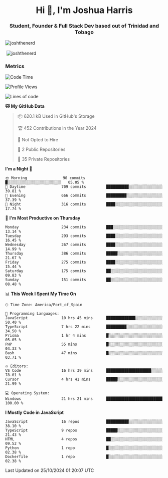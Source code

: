 <h1 align="center">Hi 👋, I'm Joshua Harris</h1>
<h3 align="center">Student, Founder & Full Stack Dev based out of Trinidad and Tobago</h3>

<p align="left"> <img src="https://komarev.com/ghpvc/?username=JoshTheDeveloperr" alt="joshthenerd" /> </p>

<p>&nbsp;<img align="center" src="https://github-readme-stats.vercel.app/api?username=JoshTheDeveloperr&show_icons=true&count_private=true" alt="joshthenerd" /></p>

### Metrics

<!--START_SECTION:waka-->
![Code Time](http://img.shields.io/badge/Code%20Time-996%20hrs%2033%20mins-blue)

![Profile Views](http://img.shields.io/badge/Profile%20Views-0-blue)

![Lines of code](https://img.shields.io/badge/From%20Hello%20World%20I%27ve%20Written-3.6%20million%20lines%20of%20code-blue)

**🐱 My GitHub Data** 

> 📦 620.1 kB Used in GitHub's Storage 
 > 
> 🏆 452 Contributions in the Year 2024
 > 
> 🚫 Not Opted to Hire
 > 
> 📜 2 Public Repositories 
 > 
> 🔑 35 Private Repositories 
 > 
**I'm a Night 🦉** 

```text
🌞 Morning                90 commits          █░░░░░░░░░░░░░░░░░░░░░░░░   05.05 % 
🌆 Daytime                709 commits         ██████████░░░░░░░░░░░░░░░   39.81 % 
🌃 Evening                666 commits         █████████░░░░░░░░░░░░░░░░   37.39 % 
🌙 Night                  316 commits         ████░░░░░░░░░░░░░░░░░░░░░   17.74 % 
```
📅 **I'm Most Productive on Thursday** 

```text
Monday                   234 commits         ███░░░░░░░░░░░░░░░░░░░░░░   13.14 % 
Tuesday                  293 commits         ████░░░░░░░░░░░░░░░░░░░░░   16.45 % 
Wednesday                267 commits         ████░░░░░░░░░░░░░░░░░░░░░   14.99 % 
Thursday                 386 commits         █████░░░░░░░░░░░░░░░░░░░░   21.67 % 
Friday                   275 commits         ████░░░░░░░░░░░░░░░░░░░░░   15.44 % 
Saturday                 175 commits         ██░░░░░░░░░░░░░░░░░░░░░░░   09.83 % 
Sunday                   151 commits         ██░░░░░░░░░░░░░░░░░░░░░░░   08.48 % 
```


📊 **This Week I Spent My Time On** 

```text
🕑︎ Time Zone: America/Port_of_Spain

💬 Programming Languages: 
JavaScript               10 hrs 45 mins      █████████████░░░░░░░░░░░░   50.40 % 
TypeScript               7 hrs 22 mins       █████████░░░░░░░░░░░░░░░░   34.50 % 
Prisma                   1 hr 4 mins         █░░░░░░░░░░░░░░░░░░░░░░░░   05.05 % 
PHP                      55 mins             █░░░░░░░░░░░░░░░░░░░░░░░░   04.33 % 
Bash                     47 mins             █░░░░░░░░░░░░░░░░░░░░░░░░   03.71 % 

🔥 Editors: 
VS Code                  16 hrs 39 mins      ████████████████████░░░░░   78.01 % 
Cursor                   4 hrs 41 mins       █████░░░░░░░░░░░░░░░░░░░░   21.99 % 

💻 Operating System: 
Windows                  21 hrs 21 mins      █████████████████████████   100.00 % 
```

**I Mostly Code in JavaScript** 

```text
JavaScript               16 repos            ██████████░░░░░░░░░░░░░░░   38.10 % 
TypeScript               9 repos             █████░░░░░░░░░░░░░░░░░░░░   21.43 % 
HTML                     4 repos             ██░░░░░░░░░░░░░░░░░░░░░░░   09.52 % 
Python                   1 repo              █░░░░░░░░░░░░░░░░░░░░░░░░   02.38 % 
Dockerfile               1 repo              █░░░░░░░░░░░░░░░░░░░░░░░░   02.38 % 
```




 Last Updated on 25/10/2024 01:20:07 UTC
<!--END_SECTION:waka-->
